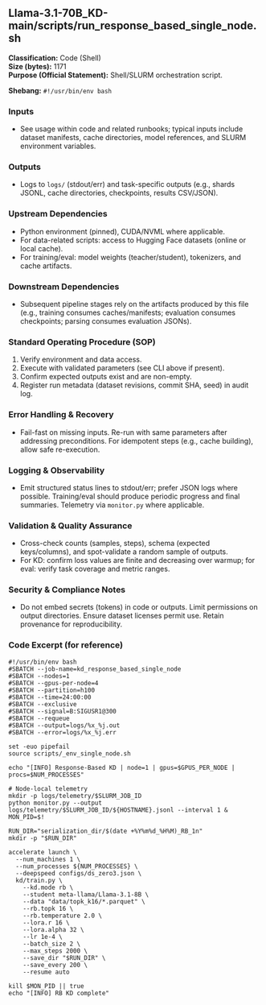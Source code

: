 ## Llama-3.1-70B_KD-main/scripts/run_response_based_single_node.sh

**Classification:** Code (Shell)  
**Size (bytes):** 1171  
**Purpose (Official Statement):** Shell/SLURM orchestration script.

**Shebang:** `#!/usr/bin/env bash`

### Inputs
- See usage within code and related runbooks; typical inputs include dataset manifests, cache directories, model references, and SLURM environment variables.

### Outputs
- Logs to `logs/` (stdout/err) and task-specific outputs (e.g., shards JSONL, cache directories, checkpoints, results CSV/JSON).

### Upstream Dependencies
- Python environment (pinned), CUDA/NVML where applicable.
- For data-related scripts: access to Hugging Face datasets (online or local cache).
- For training/eval: model weights (teacher/student), tokenizers, and cache artifacts.

### Downstream Dependencies
- Subsequent pipeline stages rely on the artifacts produced by this file (e.g., training consumes caches/manifests; evaluation consumes checkpoints; parsing consumes evaluation JSONs).

### Standard Operating Procedure (SOP)
1. Verify environment and data access.
2. Execute with validated parameters (see CLI above if present).
3. Confirm expected outputs exist and are non-empty.
4. Register run metadata (dataset revisions, commit SHA, seed) in audit log.

### Error Handling & Recovery
- Fail-fast on missing inputs. Re-run with same parameters after addressing preconditions. For idempotent steps (e.g., cache building), allow safe re-execution.

### Logging & Observability
- Emit structured status lines to stdout/err; prefer JSON logs where possible. Training/eval should produce periodic progress and final summaries. Telemetry via `monitor.py` where applicable.

### Validation & Quality Assurance
- Cross-check counts (samples, steps), schema (expected keys/columns), and spot-validate a random sample of outputs.
- For KD: confirm loss values are finite and decreasing over warmup; for eval: verify task coverage and metric ranges.

### Security & Compliance Notes
- Do not embed secrets (tokens) in code or outputs. Limit permissions on output directories. Ensure dataset licenses permit use. Retain provenance for reproducibility.

### Code Excerpt (for reference)
```
#!/usr/bin/env bash
#SBATCH --job-name=kd_response_based_single_node
#SBATCH --nodes=1
#SBATCH --gpus-per-node=4
#SBATCH --partition=h100
#SBATCH --time=24:00:00
#SBATCH --exclusive
#SBATCH --signal=B:SIGUSR1@300
#SBATCH --requeue
#SBATCH --output=logs/%x_%j.out
#SBATCH --error=logs/%x_%j.err

set -euo pipefail
source scripts/_env_single_node.sh

echo "[INFO] Response-Based KD | node=1 | gpus=$GPUS_PER_NODE | procs=$NUM_PROCESSES"

# Node-local telemetry
mkdir -p logs/telemetry/$SLURM_JOB_ID
python monitor.py --output logs/telemetry/$SLURM_JOB_ID/${HOSTNAME}.jsonl --interval 1 &
MON_PID=$!

RUN_DIR="serialization_dir/$(date +%Y%m%d_%H%M)_RB_1n"
mkdir -p "$RUN_DIR"

accelerate launch \
  --num_machines 1 \
  --num_processes ${NUM_PROCESSES} \
  --deepspeed configs/ds_zero3.json \
  kd/train.py \
    --kd.mode rb \
    --student meta-llama/Llama-3.1-8B \
    --data "data/topk_k16/*.parquet" \
    --rb.topk 16 \
    --rb.temperature 2.0 \
    --lora.r 16 \
    --lora.alpha 32 \
    --lr 1e-4 \
    --batch_size 2 \
    --max_steps 2000 \
    --save_dir "$RUN_DIR" \
    --save_every 200 \
    --resume auto

kill $MON_PID || true
echo "[INFO] RB KD complete"

```